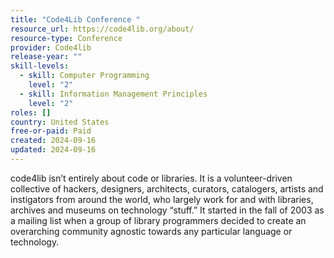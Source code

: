 ```yaml
---
title: "Code4Lib Conference "
resource_url: https://code4lib.org/about/
resource-type: Conference
provider: Code4lib
release-year: ""
skill-levels:
  - skill: Computer Programming
    level: "2"
  - skill: Information Management Principles
    level: "2"
roles: []
country: United States
free-or-paid: Paid
created: 2024-09-16
updated: 2024-09-16
---
```

code4lib isn’t entirely about code or libraries. It is a volunteer-driven collective of hackers, designers, architects, curators, catalogers, artists and instigators from around the world, who largely work for and with libraries, archives and museums on technology “stuff.” It started in the fall of 2003 as a mailing list when a group of library programmers decided to create an overarching community agnostic towards any particular language or technology.
